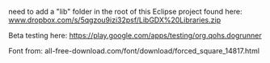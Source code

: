need to add a "lib" folder in the root of this Eclipse project
found here:
www.dropbox.com/s/5qgzou9izi32psf/LibGDX%20Libraries.zip

Beta testing here:
https://play.google.com/apps/testing/org.qohs.dogrunner

Font from:
all-free-download.com/font/download/forced_square_14817.html
